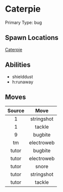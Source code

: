 # Caterpie  
Primary Type: bug  
  
## Spawn Locations  
[Caterpie](/data/spawn_presets/caterpie.md)  
  
## Abilities  
  * shielddust
  * h:runaway
  
  
## Moves  
  
| Source | Move |  
|:---:|:---:|  
| 1 | stringshot |  
| 1 | tackle |  
| 9 | bugbite |  
| tm | electroweb |  
| tutor | bugbite |  
| tutor | electroweb |  
| tutor | snore |  
| tutor | stringshot |  
| tutor | tackle |  
  
